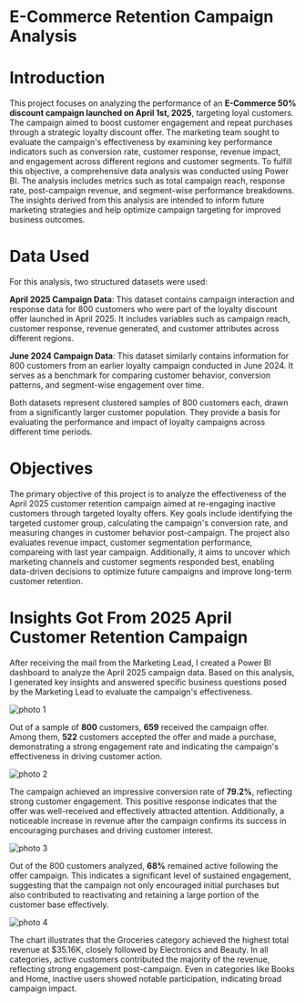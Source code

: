 #  E-Commerce Retention Campaign Analysis

# Introduction

This project focuses on analyzing the performance of an **E-Commerce 50% discount campaign launched on April 1st, 2025**, targeting loyal customers. The campaign aimed to boost customer engagement and repeat purchases through a strategic loyalty discount offer. The marketing team sought to evaluate the campaign's effectiveness by examining key performance indicators such as conversion rate, customer response, revenue impact, and engagement across different regions and customer segments.
To fulfill this objective, a comprehensive data analysis was conducted using Power BI. The analysis includes metrics such as total campaign reach, response rate, post-campaign revenue, and segment-wise performance breakdowns. The insights derived from this analysis are intended to inform future marketing strategies and help optimize campaign targeting for improved business outcomes.

# Data Used 

For this analysis, two structured datasets were used:

**April 2025 Campaign Data**: This dataset contains campaign interaction and response data for 800 customers who were part of the loyalty discount offer launched in April 2025. It includes variables such as campaign reach, customer response, revenue generated, and customer attributes across different regions.

**June 2024 Campaign Data**: This dataset similarly contains information for 800 customers from an earlier loyalty campaign conducted in June 2024. It serves as a benchmark for comparing customer behavior, conversion patterns, and segment-wise engagement over time.

Both datasets represent clustered samples of 800 customers each, drawn from a significantly larger customer population. They provide a basis for evaluating the performance and impact of loyalty campaigns across different time periods.

# Objectives 

The primary objective of this project is to analyze the effectiveness of the April 2025 customer retention campaign aimed at re-engaging inactive customers through targeted loyalty offers. Key goals include identifying the targeted customer group, calculating the campaign's conversion rate, and measuring changes in customer behavior post-campaign. The project also evaluates revenue impact, customer segmentation performance, compareing with last year campaign. Additionally, it aims to uncover which marketing channels and customer segments responded best, enabling data-driven decisions to optimize future campaigns and improve long-term customer retention.

# Insights Got From 2025 April Customer Retention Campaign 

After receiving the mail from the Marketing Lead, I created a Power BI dashboard to analyze the April 2025 campaign data. Based on this analysis, I generated key insights and answered specific business questions posed by the Marketing Lead to evaluate the campaign's effectiveness.

![photo 1](https://github.com/user-attachments/assets/5df0f14b-fa8b-442e-957b-526505c6685c)

Out of a sample of **800** customers, **659** received the campaign offer. Among them, **522** customers accepted the offer and made a purchase, demonstrating a strong engagement rate and indicating the campaign's effectiveness in driving customer action.

![photo 2 ](https://github.com/user-attachments/assets/bc747c8a-1b94-4515-808a-28d6956f6093)

The campaign achieved an impressive conversion rate of **79.2%**, reflecting strong customer engagement. This positive response indicates that the offer was well-received and effectively attracted attention. Additionally, a noticeable increase in revenue after the campaign confirms its success in encouraging purchases and driving customer interest.

![photo 3](https://github.com/user-attachments/assets/b88b12c5-b778-46c8-90c1-8aaad6071cbd)

Out of the 800 customers analyzed, **68%** remained active following the offer campaign. This indicates a significant level of sustained engagement, suggesting that the campaign not only encouraged initial purchases but also contributed to reactivating and retaining a large portion of the customer base effectively.

![photo 4 ](https://github.com/user-attachments/assets/7443a668-50b8-4cd2-893f-6d5317c4f857)

The chart illustrates that the Groceries category achieved the highest total revenue at $35.16K, closely followed by Electronics and Beauty. In all categories, active customers contributed the majority of the revenue, reflecting strong engagement post-campaign. Even in categories like Books and Home, inactive users showed notable participation, indicating broad campaign impact.
